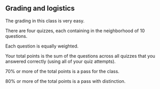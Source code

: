 ## Grading and logistics

The grading in this class is very easy. 

There are four quizzes, each containing in the neighborhood of 10 questions.

Each question is equally weighted. 

Your total points is the sum of the questions across all quizzes that
you answered correctly (using all of your quiz attempts).

70% or more of the total points is a pass for the class. 

80% or more of the total points is a pass with distinction.







